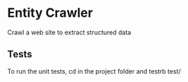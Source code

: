 Entity Crawler
================

Crawl a web site to extract structured data


Tests
-----
To run the unit tests, cd in the project folder and testrb test/

